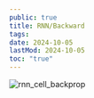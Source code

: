 ```yaml
---
public: true
title: RNN/Backward
tags:
date: 2024-10-05
lastMod: 2024-10-05
toc: "true"
---
```


![rnn_cell_backprop](https://media.xiang578.com/rnn_cell_backprop.png)